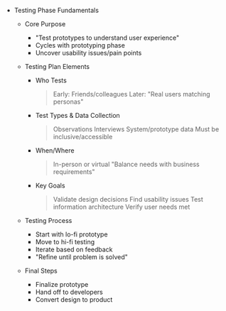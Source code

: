 * Testing Phase Fundamentals
   * Core Purpose
       - "Test prototypes to understand user experience"
       - Cycles with prototyping phase
       - Uncover usability issues/pain points
   
   * Testing Plan Elements
       - Who Tests
           > Early: Friends/colleagues
           > Later: "Real users matching personas"
           
       - Test Types & Data Collection
           > Observations
           > Interviews
           > System/prototype data
           > Must be inclusive/accessible
           
       - When/Where
           > In-person or virtual
           > "Balance needs with business requirements"
           
       - Key Goals
           > Validate design decisions
           > Find usability issues
           > Test information architecture
           > Verify user needs met
   
   * Testing Process
       - Start with lo-fi prototype
       - Move to hi-fi testing
       - Iterate based on feedback
       - "Refine until problem is solved"
   
   * Final Steps
       - Finalize prototype
       - Hand off to developers
       - Convert design to product